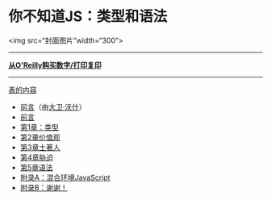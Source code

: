 
# 你不知道JS：类型和语法

<img src=“封面图片”width=“300”>

* * *

**[从O'Reilly购买数字/打印复印](http://shop.oreilly.com/product/0636920033745.do)**

* * *

[表的内容](toc.md)

-   [前言](foreword.md)（由[大卫·沃什](http://davidwalsh.name)）
-   [前言](../preface.md)
-   [第1章：类型](ch1.md)
-   [第2章价值观](ch2.md)
-   [第3章土著人](ch3.md)
-   [第4章胁迫](ch4.md)
-   [第5章语法](ch5.md)
-   [附录A：混合环境JavaScript](apA.md)
-   [附录B：谢谢！](apB.md)
